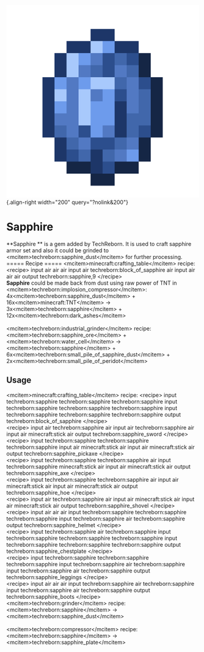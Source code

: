 ![Sapphire](/media/mods/techreborn/sapphire.png){.align-right width="200" query="?nolink&200"}

# Sapphire

\*\*Sapphire \*\* is a gem added by TechReborn. It is used to craft sapphire armor set and also it could be grinded to \<mcitem\>techreborn:sapphire_dust\</mcitem\> for further processing.\
===== Recipe ===== \<mcitem\>minecraft:crafting_table\</mcitem\> recipe: \<recipe\> input air air air input air techreborn:block_of_sapphire air input air air air output techreborn:sapphire,9 \</recipe\>\
**Sapphire** could be made back from dust using raw power of TNT in \<mcitem\>techreborn:implosion_compressor\</mcitem\>:\
4x\<mcitem\>techreborn:sapphire_dust\</mcitem\> + 16x\<mcitem\>minecraft:TNT\</mcitem\> -\> 3x\<mcitem\>techreborn:sapphire\</mcitem\> + 12x\<mcitem\>techreborn:dark_ashes\</mcitem\>\
\
\<mcitem\>techreborn:industrial_grinder\</mcitem\> recipe:\
\<mcitem\>techreborn:sapphire_ore\</mcitem\> + \<mcitem\>techreborn:water_cell\</mcitem\> -\> \<mcitem\>techreborn:sapphire\</mcitem\> + 6x\<mcitem\>techreborn:small_pile_of_sapphire_dust\</mcitem\> + 2x\<mcitem\>techreborn:small_pile_of_peridot\</mcitem\>

## Usage

\<mcitem\>minecraft:crafting_table\</mcitem\> recipe: \<recipe\> input techreborn:sapphire techreborn:sapphire techreborn:sapphire input techreborn:sapphire techreborn:sapphire techreborn:sapphire input techreborn:sapphire techreborn:sapphire techreborn:sapphire output techreborn:block_of_sapphire \</recipe\>\
\<recipe\> input air techreborn:sapphire air input air techreborn:sapphire air input air minecraft:stick air output techreborn:sapphire_sword \</recipe\>\
\<recipe\> input techreborn:sapphire techreborn:sapphire techreborn:sapphire input air minecraft:stick air input air minecraft:stick air output techreborn:sapphire_pickaxe \</recipe\>\
\<recipe\> input techreborn:sapphire techreborn:sapphire air input techreborn:sapphire minecraft:stick air input air minecraft:stick air output techreborn:sapphire_axe \</recipe\>\
\<recipe\> input techreborn:sapphire techreborn:sapphire air input air minecraft:stick air input air minecraft:stick air output techreborn:sapphire_hoe \</recipe\>\
\<recipe\> input air techreborn:sapphire air input air minecraft:stick air input air minecraft:stick air output techreborn:sapphire_shovel \</recipe\>\
\<recipe\> input air air air input techreborn:sapphire techreborn:sapphire techreborn:sapphire input techreborn:sapphire air techreborn:sapphire output techreborn:sapphire_helmet \</recipe\>\
\<recipe\> input techreborn:sapphire air techreborn:sapphire input techreborn:sapphire techreborn:sapphire techreborn:sapphire input techreborn:sapphire techreborn:sapphire techreborn:sapphire output techreborn:sapphire_chestplate \</recipe\>\
\<recipe\> input techreborn:sapphire techreborn:sapphire techreborn:sapphire input techreborn:sapphire air techreborn:sapphire input techreborn:sapphire air techreborn:sapphire output techreborn:sapphire_leggings \</recipe\>\
\<recipe\> input air air air input techreborn:sapphire air techreborn:sapphire input techreborn:sapphire air techreborn:sapphire output techreborn:sapphire_boots \</recipe\>\
\<mcitem\>techreborn:grinder\</mcitem\> recipe:\
\<mcitem\>techreborn:sapphire\</mcitem\> -\> \<mcitem\>techreborn:sapphire_dust\</mcitem\>\
\
\<mcitem\>techreborn:compressor\</mcitem\> recipe:\
\<mcitem\>techreborn:sapphire\</mcitem\> -\> \<mcitem\>techreborn:sapphire_plate\</mcitem\>
